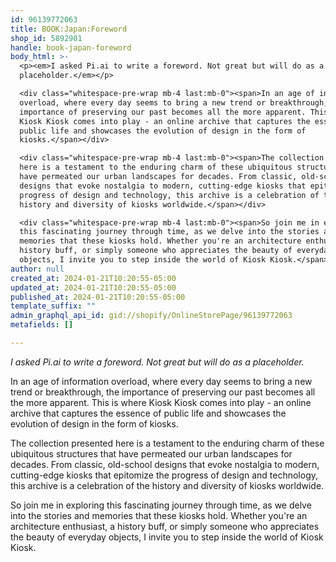 ```yaml
---
id: 96139772063
title: BOOK:Japan:Foreword
shop_id: 5892901
handle: book-japan-foreword
body_html: >-
  <p><em>I asked Pi.ai to write a foreword. Not great but will do as a
  placeholder.</em></p>

  <div class="whitespace-pre-wrap mb-4 last:mb-0"><span>In an age of information
  overload, where every day seems to bring a new trend or breakthrough, the
  importance of preserving our past becomes all the more apparent. This is where
  Kiosk Kiosk comes into play - an online archive that captures the essence of
  public life and showcases the evolution of design in the form of
  kiosks.</span></div>

  <div class="whitespace-pre-wrap mb-4 last:mb-0"><span>The collection presented
  here is a testament to the enduring charm of these ubiquitous structures that
  have permeated our urban landscapes for decades. From classic, old-school
  designs that evoke nostalgia to modern, cutting-edge kiosks that epitomize the
  progress of design and technology, this archive is a celebration of the
  history and diversity of kiosks worldwide.</span></div>

  <div class="whitespace-pre-wrap mb-4 last:mb-0"><span>So join me in exploring
  this fascinating journey through time, as we delve into the stories and
  memories that these kiosks hold. Whether you're an architecture enthusiast, a
  history buff, or simply someone who appreciates the beauty of everyday
  objects, I invite you to step inside the world of Kiosk Kiosk.</span></div>
author: null
created_at: 2024-01-21T10:20:55-05:00
updated_at: 2024-01-21T10:20:55-05:00
published_at: 2024-01-21T10:20:55-05:00
template_suffix: ""
admin_graphql_api_id: gid://shopify/OnlineStorePage/96139772063
metafields: []

---
```


_I asked Pi.ai to write a foreword. Not great but will do as a placeholder._

In an age of information overload, where every day seems to bring a new trend or breakthrough, the importance of preserving our past becomes all the more apparent. This is where Kiosk Kiosk comes into play - an online archive that captures the essence of public life and showcases the evolution of design in the form of kiosks.

The collection presented here is a testament to the enduring charm of these ubiquitous structures that have permeated our urban landscapes for decades. From classic, old-school designs that evoke nostalgia to modern, cutting-edge kiosks that epitomize the progress of design and technology, this archive is a celebration of the history and diversity of kiosks worldwide.

So join me in exploring this fascinating journey through time, as we delve into the stories and memories that these kiosks hold. Whether you're an architecture enthusiast, a history buff, or simply someone who appreciates the beauty of everyday objects, I invite you to step inside the world of Kiosk Kiosk.